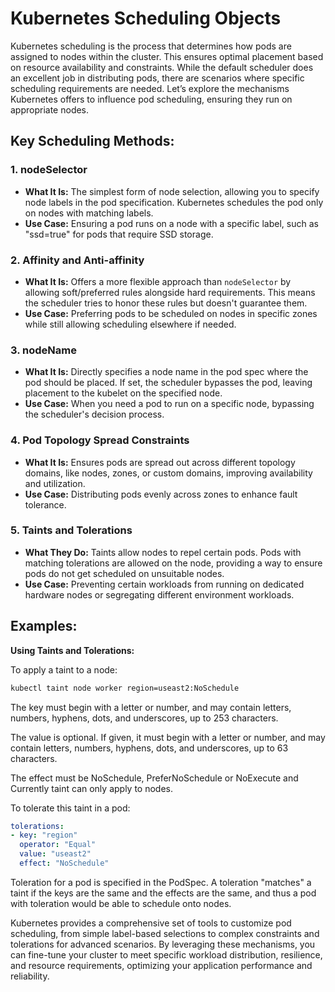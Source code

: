 # Kubernetes Scheduling Objects

Kubernetes scheduling is the process that determines how pods are assigned to nodes within the cluster. This ensures optimal placement based on resource availability and constraints. While the default scheduler does an excellent job in distributing pods, there are scenarios where specific scheduling requirements are needed. Let’s explore the mechanisms Kubernetes offers to influence pod scheduling, ensuring they run on appropriate nodes.

## Key Scheduling Methods:

### 1. **nodeSelector**

- **What It Is:** The simplest form of node selection, allowing you to specify node labels in the pod specification. Kubernetes schedules the pod only on nodes with matching labels.
- **Use Case:** Ensuring a pod runs on a node with a specific label, such as "ssd=true" for pods that require SSD storage.

### 2. **Affinity and Anti-affinity**

- **What It Is:** Offers a more flexible approach than `nodeSelector` by allowing soft/preferred rules alongside hard requirements. This means the scheduler tries to honor these rules but doesn't guarantee them.
- **Use Case:** Preferring pods to be scheduled on nodes in specific zones while still allowing scheduling elsewhere if needed.

### 3. **nodeName**

- **What It Is:** Directly specifies a node name in the pod spec where the pod should be placed. If set, the scheduler bypasses the pod, leaving placement to the kubelet on the specified node.
- **Use Case:** When you need a pod to run on a specific node, bypassing the scheduler's decision process.

### 4. **Pod Topology Spread Constraints**

- **What It Is:** Ensures pods are spread out across different topology domains, like nodes, zones, or custom domains, improving availability and utilization.
- **Use Case:** Distributing pods evenly across zones to enhance fault tolerance.

### 5. **Taints and Tolerations**

- **What They Do:** Taints allow nodes to repel certain pods. Pods with matching tolerations are allowed on the node, providing a way to ensure pods do not get scheduled on unsuitable nodes.
- **Use Case:** Preventing certain workloads from running on dedicated hardware nodes or segregating different environment workloads.

## Examples:

**Using Taints and Tolerations:**

To apply a taint to a node:
```bash
kubectl taint node worker region=useast2:NoSchedule
```

The key must begin with a letter or number, and may contain letters, numbers, hyphens, dots, and underscores, up to 253 characters.

The value is optional. If given, it must begin with a letter or number, and may contain letters, numbers, hyphens, dots, and underscores, up to 63 characters.

The effect must be NoSchedule, PreferNoSchedule or NoExecute and Currently taint can only apply to nodes.

To tolerate this taint in a pod:
```yaml
tolerations:
- key: "region"
  operator: "Equal"
  value: "useast2"
  effect: "NoSchedule"
```

Toleration for a pod is specified in the PodSpec. A toleration "matches" a taint if the keys are the same and the effects are the same, and thus a pod with toleration would be able to schedule onto nodes.

Kubernetes provides a comprehensive set of tools to customize pod scheduling, from simple label-based selections to complex constraints and tolerations for advanced scenarios. By leveraging these mechanisms, you can fine-tune your cluster to meet specific workload distribution, resilience, and resource requirements, optimizing your application performance and reliability.